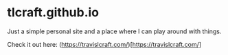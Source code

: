 # tlcraft.github.io
Just a simple personal site and a place where I can play around with things.

Check it out here: (https://travislcraft.com/)[https://travislcraft.com/]